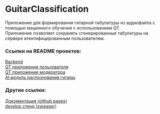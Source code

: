 # GuitarClassification
Приложение для формирования гитарной табулатуры из аудиофайла с помощью машинного обучения с использованием QT.<br>
Приложение позволяет сохранять сгенерированные табулатуры на сервере атентифицированным пользователям.<br>

### Ссылки на README проектов:
[Backend](../GuitarCogBackend/README.md)<br>
[QT приложение пользователя](../Desktop/MainApplication/README.md)<br>
[QT приложение модератора](../Desktop/ModeratorApplication/README.md)<br>
[AI модуль распознования гитары](../Desktop/MainApplication/AIModule/README.md)<br>

### Другие ссылки:
[Документация (github pages)](https://sharafeevravil.github.io/GuitarClassification/)<br>
[develop стенд (swagger)](https://guitarclassification-production.up.railway.app/swagger/index.html)<br>
